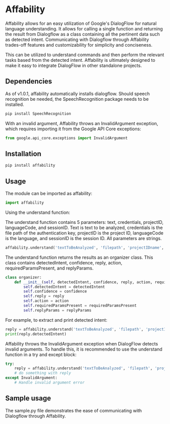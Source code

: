 # Affability

Affability allows for an easy utilization of Google's DialogFlow for natural language understanding. It allows for calling a single function and returning the result from Dialogflow as a class containing all the pertinent data such as detected intent. Communicating with Dialogflow through Affability trades-off features and customizability for simplicity and conciseness.

This can be utilized to understand commands and then perform the relevant tasks based from the detected intent. Affability is ultimately designed to make it easy to integrate DialogFlow in other standalone projects.

## Dependencies

As of v1.0.1, affability automatically installs dialogflow. Should speech recognition be needed, the SpeechRecognition package needs to be installed.

```python
pip install SpeechRecognition
```

With an invalid argument, Affability throws an InvalidArgument exception, which requires importing it from the Google API Core exceptions:

```python
from google.api_core.exceptions import InvalidArgument
```

## Installation

```python
pip install affability
```

## Usage

The module can be imported as affability:

```python
import affability
```

Using the understand function:

The understand function contains 5 parameters: text, credentials, projectID, languageCode, and sessionID. Text is text to be analyzed, credentials is the file path of the authentication key, projectID is the project ID, languageCode is the language, and sessionID is the session ID. All parameters are strings.

```python
affability.understand('textToBeAnalyzed', 'filepath', 'projectIDname', 'en-US', 'me')
```

The understand function returns the results as an organizer class. This class contains detectedIntent, confidence, reply, action, requiredParamsPresent, and replyParams.

```python
class organizer:
    def __init__(self, detectedIntent, confidence, reply, action, requiredParamsPresent, replyParams):
        self.detectedIntent = detectedIntent
        self.confidence = confidence
        self.reply = reply
        self.action = action
        self.requiredParamsPresent = requiredParamsPresent
        self.replyParams = replyParams
```

For example, to extract and print detected intent:

```python
reply = affability.understand('textToBeAnalyzed', 'filepath', 'projectIDname', 'en-US', 'me')
print(reply.detectedIntent)
```

Affability throws the InvalidArgument exception when DialogFlow detects invalid arguments. To handle this, it is recommended to use the understand function in a try and except block:


```python
try:
    reply = affability.understand('textToBeAnalyzed', 'filepath', 'projectIDname', 'en-US', 'me')
    # do something with reply
except InvalidArgument:
    # Handle invalid argument error
```

## Sample usage

The sample.py file demonstrates the ease of communicating with Dialogflow through Affability.
